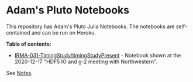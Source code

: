 # Adam's Pluto Notebooks

This repository has Adam's Pluto Julia Notebooks. The notebooks are self-contained and can be run on Heroku.

**Table of contents:**

- [IRMA-031-TimingStudy/timingStudyPresent](https://enigmatic-dawn-62308.herokuapp.com/open?path=IRMA-031-TimingStudy/timingStudyPresent.jl) - Notebook shown at the 2020-12-17 "HDF5 IO and g-2 meeting with Northwestern".


See [Notes](Notes.md).